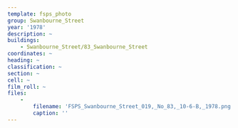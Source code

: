 ```yaml
---
template: fsps_photo
group: Swanbourne_Street
year: '1978'
description: ~
buildings:
    - Swanbourne_Street/83_Swanbourne_Street
coordinates: ~
heading: ~
classification: ~
section: ~
cell: ~
film_roll: ~
files:
    -
        filename: 'FSPS_Swanbourne_Street_019,_No_83,_10-6-B,_1978.png'
        caption: ''
---
```

